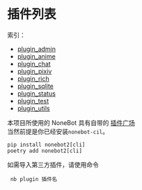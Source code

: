 # 插件列表
索引：
 - [plugin_admin](modules/plugin_admin)
 - [plugin_anime](modules/plugin_anime)
 - [plugin_chat](modules/plugin_chat)
 - [plugin_pixiv](modules/plugin_pixiv)
 - [plugin_rich](modules/plugin_rich)
 - [plugin_sqlite](modules/plugin_sqlite)
 - [plugin_status](modules/plugin_status)
 - [plugin_test](modules/plugin_test)
 - [plugin_utils](modules/plugin_utils)

本项目所使用的 NoneBot 具有自带的 [插件广场](https://v2.nonebot.dev/plugin-store.html) <br>
当然前提是你已经安装`nonebot-cil`。
```shell
pip install nonebot2[cli]
poetry add nonebot2[cli]
```

如需导入第三方插件，请使用命令
```shell
 nb plugin 插件名
```
